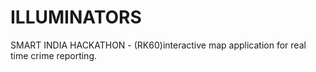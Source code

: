 # ILLUMINATORS
SMART INDIA HACKATHON - (RK60)interactive map application for real time crime reporting.
